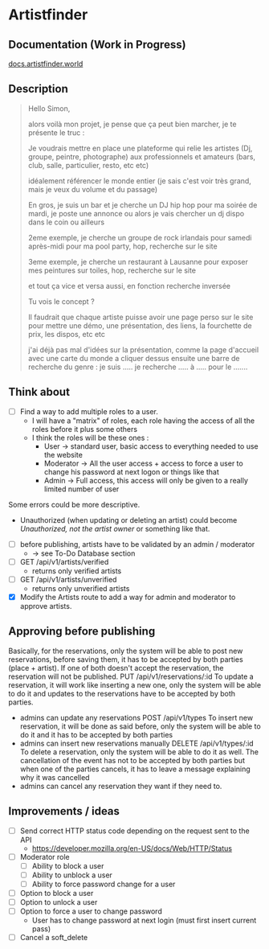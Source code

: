 # Artistfinder

## Documentation (Work in Progress)

[docs.artistfinder.world](https://docs.artistfinder.world)

## Description

> Hello Simon,
> 
> alors voilà mon projet, je pense que ça peut bien marcher, je te présente le truc :
>
> Je voudrais mettre en place une plateforme qui relie les artistes (Dj, groupe, peintre, photographe) aux professionnels et amateurs (bars, club, salle, particulier, resto, etc etc)
>
> idéalement référencer le monde entier (je sais c'est voir très grand, mais je veux du volume et du passage)
>
> En gros, je suis un bar et je cherche un DJ hip hop pour ma soirée de mardi, je poste une annonce ou alors je vais chercher un dj dispo dans le coin ou ailleurs
>
> 2eme exemple, je cherche un groupe de rock irlandais pour samedi après-midi pour ma pool party, hop, recherche sur le site
>
> 3eme exemple, je cherche un restaurant à Lausanne pour exposer mes peintures sur toiles, hop, recherche sur le site
>
> et tout ça vice et versa aussi, en fonction recherche inversée
>
> Tu vois le concept ?
> 
> Il faudrait que chaque artiste puisse avoir une page perso sur le site pour mettre une démo, une présentation, des liens, la fourchette de prix, les dispos, etc etc
> 
> j'ai déjà pas mal d'idées sur la présentation, comme la page d'accueil avec une carte du monde a cliquer dessus
> ensuite une barre de recherche du genre : je suis ..... je recherche ..... à ..... pour le .......

## Think about

- [ ] Find a way to add multiple roles to a user.
  - I will have a "matrix" of roles, each role having the access of all the roles before it plus some others
  - I think the roles will be these ones :
    - User -> standard user, basic access to everything needed to use the website
    - Moderator -> All the user access + access to force a user to change his password at next logon or things like that
    - Admin -> Full access, this access will only be given to a really limited number of user

Some errors could be more descriptive.

- Unauthorized (when updating or deleting an artist) could become _Unauthorized, not the artist owner_ or something like that.

- [ ] before publishing, artists have to be validated by an admin / moderator
  - -> see To-Do Database section
- [ ] GET /api/v1/artists/verified
  - returns only verified artists
- [ ] GET /api/v1/artists/unverified
  - returns only unverified artists
- [x] Modify the Artists route to add a way for admin and moderator to approve artists.

## Approving before publishing

 Basically, for the reservations, only the system will be able to post new reservations, before saving them, it has to be
 accepted by both parties (place + artist). If one of both doesn't accept the reservation, the reservation will not be 
 published.
 PUT /api/v1/reservations/:id
 To update a reservation, it will work like inserting a new one, only the system will be able to do it and updates to the 
 reservations have to be accepted by both parties.
 - admins can update any reservations
 POST /api/v1/types
 To insert new reservation, it will be done as said before, only the system will be able to do it and it has to be
 accepted by both parties
 - admins can insert new reservations manually
 DELETE /api/v1/types/:id
 To delete a reservation, only the system will be able to do it as well. 
 The cancellation of the event has not to be accepted by both parties but when one of the parties cancels, it has to leave
 a message explaining why it was cancelled
 - admins can cancel any reservation they want if they need to.

## Improvements / ideas

- [ ] Send correct HTTP status code depending on the request sent to the API
  - https://developer.mozilla.org/en-US/docs/Web/HTTP/Status
- [ ] Moderator role
  - [ ] Ability to block a user
  - [ ] Ability to unblock a user
  - [ ] Ability to force password change for a user
- [ ] Option to block a user
- [ ] Option to unlock a user
- [ ] Option to force a user to change password
  - User has to change password at next login (must first insert current pass)
- [ ] Cancel a soft_delete